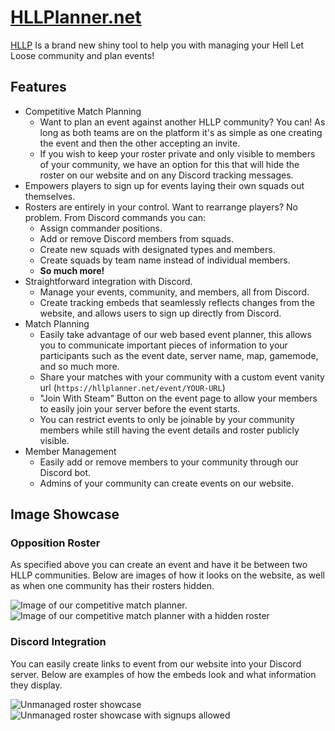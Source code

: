 # [HLLPlanner.net](https://hllplanner.net)
[HLLP](https://hllplanner.net) Is a brand new shiny tool to help you with managing your Hell Let Loose community and plan events!

## Features
- Competitive Match Planning
  - Want to plan an event against another HLLP community? You can! As long as both teams are on the platform it's as simple as one creating the event and then the other accepting an invite.
  - If you wish to keep your roster private and only visible to members of your community, we have an option for this that will hide the roster on our website and on any Discord tracking messages.
- Empowers players to sign up for events laying their own squads out themselves.
- Rosters are entirely in your control. Want to rearrange players? No problem. From Discord commands you can:
  - Assign commander positions.
  - Add or remove Discord members from squads.
  - Create new squads with designated types and members.
  - Create squads by team name instead of individual members.
  - **So much more!**
- Straightforward integration with Discord.
  - Manage your events, community, and members, all from Discord.
  - Create tracking embeds that seamlessly reflects changes from the website, and allows users to sign up directly from Discord.
- Match Planning
  - Easily take advantage of our web based event planner, this allows you to communicate important pieces of information to your participants such as the event date, server name, map, gamemode, and so much more.
  - Share your matches with your community with a custom event vanity url (`https://hllplanner.net/event/YOUR-URL`)
  - "Join With Steam" Button on the event page to allow your members to easily join your server before the event starts.
  - You can restrict events to only be joinable by your community members while still having the event details and roster publicly visible.
- Member Management
  - Easily add or remove members to your community through our Discord bot.
  - Admins of your community can create events on our website.
 
## Image Showcase

### Opposition Roster
As specified above you can create an event and have it be between two HLLP communities. Below are images of how it looks on the website, as well as when one community has their rosters hidden.

![Image of our competitive match planner.](https://imagedelivery.net/gvgCVbrg95fY_fE52Kmgpw/a244111a-df55-4efa-4870-616bdb1d5a00/public)
![Image of our competitive match planner with a hidden roster](https://imagedelivery.net/gvgCVbrg95fY_fE52Kmgpw/294b231d-2cf5-4081-e076-5f607df6ff00/public)

### Discord Integration
You can easily create links to event from our website into your Discord server. Below are examples of how the embeds look and what information they display.

![Unmanaged roster showcase](https://imagedelivery.net/gvgCVbrg95fY_fE52Kmgpw/4b02f1ab-bef1-4456-2ca3-eaaefa7d2b00/public)
![Unmanaged roster showcase with signups allowed](https://imagedelivery.net/gvgCVbrg95fY_fE52Kmgpw/8c41ae05-1d32-4631-f149-5a1cf6c2b200/public)
